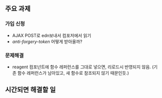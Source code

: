 ## 주요 과제

### 가입 신청

* AJAX POST로 edn보내서 컴포저에서 읽기
* *anti-forgery-token* 어떻게 받아올까?

### 문제해결

* reagent 컴포넌트에 함수 레퍼런스를 그대로 넣으면, 리로드시 반영되지 않음.
  (기존 함수 레퍼런스가 남아있고, 새 함수로 참조되지 않기 때문인듯.)

## 시간되면 해결할 일
